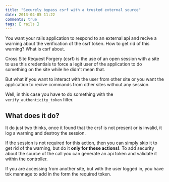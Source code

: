 ```yaml
---
title: "Securely bypass csrf with a trusted external source"
date: 2013-04-05 11:22
comments: true
tags: [ rails ]
---
```


You want your rails application to respond to an external api and recive
a warning about the verification of the csrf token. How to get rid of
this warning? What is csrf about.

<!-- more -->

Cross Site Request Forgery (csrf) is the use of an open session with a
site to use this credentials to force a legit user of the application to
do something on the site while he didn't mean that.

But what if you want to interact with the user from other site or you
want the application to recive commands from other sites without any
session.

Well, in this case you have to do something with the
`verify_authenticity_token` filter.

## What does it do? ##

It do just two thinks, once it found that the crsf is not present or is
invalid, it log a warning and destroy the session.

If the session is not required for this action, then you can simply skip
it to get rid of the warning, but do it **only for these actions!**. To
add security about the source of the call you can generate an api token
and validate it within the controller.

If you are accessing from another site, but with the user logged in, you
have tok mannage to add in the form the required token.
